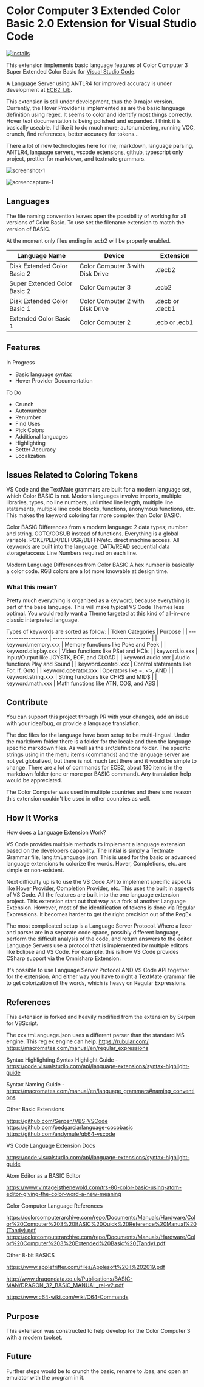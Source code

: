 # Color Computer 3 Extended Color Basic 2.0 Extension for Visual Studio Code

[![installs](https://img.shields.io/visual-studio-marketplace/i/ssorrrell.ecb2vscode?label=Visual%20Studio%20Marketplace%20Installs)](https://marketplace.visualstudio.com/items?itemName=ssorrrell.ecb2vscode)

This extension implements basic language features of Color Computer 3 Super Extended Color Basic for [Visual Studio Code](https://code.visualstudio.com/).

A Language Server using ANTLR4 for improved accuracy is under development at [ECB2_Lib](https://github.com/ssorrrell/ECB2_Lib).

This extension is still under development, thus the 0 major version.  Currently, the Hover Provider is implemented as are the basic language definition using regex.  It seems to color and identify most things correctly.  Hover text documentation is being polished and expanded.  I think it is basically useable.  I'd like it to do much more; autonumbering, running VCC, crunch, find references, better accuracy for tokens...

There a lot of new technologies here for me; markdown, language parsing, ANTLR4, language servers, vscode extensions, github, typescript only project, prettier for markdown, and textmate grammars.

![screenshot-1](https://github.com/ssorrrell/coco3-extended-color-basic-vscode/raw/master/assets/screenshot-1.png)

![screencapture-1](https://github.com/ssorrrell/coco3-extended-color-basic-vscode/raw/master/assets/screencap-1.gif)

## Languages

The file naming convention leaves open the possibility of working for all versions of Color Basic.  To use set the filename extension to match the version of BASIC.

At the moment only files ending in .ecb2 will be properly enabled.

| Language Name                | Device                           | Extension       |
| ---------------------------- | -------------------------------- | --------------- |
| Disk Extended Color Basic 2  | Color Computer 3 with Disk Drive | .decb2          |
| Super Extended Color Basic 2 | Color Computer 3                 | .ecb2           |
| Disk Extended Color Basic 1  | Color Computer 2 with Disk Drive | .decb or .decb1 |
| Extended Color Basic 1       | Color Computer 2                 | .ecb or .ecb1   |

## Features

In Progress

- Basic language syntax
- Hover Provider Documentation

To Do

- Crunch
- Autonumber
- Renumber
- Find Uses
- Pick Colors
- Additional languages
- Highlighting
- Better Accuracy
- Localization

## Issues Related to Coloring Tokens

VS Code and the TextMate grammars are built for a modern language set, which Color BASIC is not.  Modern languages involve imports, multiple libraries, types, no line numbers, unlimited line length, multiple line statements, multiple line code blocks, functions, anonymous functions, etc.  This makes the keyword coloring far more complex than Color BASIC.

Color BASIC Differences from a modern language:
2 data types; number and string.
GOTO/GOSUB instead of functions.
Everything is a global variable.
POKE/PEEK/DEFUSR/DEFFN/etc. direct machine access.
All keywords are built into the language.
DATA/READ sequential data storage/access
Line Numbers required on each line.

Modern Language Differences from Color BASIC
A hex number is basically a color code.
RGB colors are a lot more knowable at design time.

### What this mean?

Pretty much everything is organized as a keyword, because everything is part of the base language.  This will make typical VS Code Themes less optimal.  You would really want a Theme targeted at this kind of all-in-one classic interpreted language.

Types of keywords are sorted as follow:
| Token Categories     | Purpose                                  |
| -------------------- | ---------------------------------------- |
| keyword.memory.xxx   | Memory functions like Poke and Peek      |
| keyword.display.xxx  | Video functions like PSet and HCls       |
| keyword.io.xxx       | Input/Output like JOYSTK, EOF, and CLOAD |
| keyword.audio.xxx    | Audio functions Play and Sound           |
| keyword.control.xxx  | Control statements like For, If, Goto    |
| keyword.operator.xxx | Operators like =, <>, AND                |
| keyword.string.xxx   | String functions like CHR$ and MID$      |
| keyword.math.xxx     | Math functions like ATN, COS, and ABS    |

## Contribute

You can support this project through PR with your changes, add an issue with your idea/bug, or provide a language translation.

The doc files for the language have been setup to be multi-lingual.  Under the markdown folder there is a folder for the locale and then the language specific markdown files.  As well as the src\definitions folder.  The specific strings using in the menu items (commands) and the language server are not yet globalized, but there is not much text there and it would be simple to change.  There are a lot of commands for ECB2, about 130 items in the markdown folder (one or more per BASIC command).  Any translation help would be appreciated.

The Color Computer was used in multiple countries and there's no reason this extension couldn't be used in other countries as well.

## How It Works

How does a Language Extension Work?

VS Code provides multiple methods to implement a language extension based on the developers capability.  The initial is simply a Textmate Grammar file, lang.tmLanguage.json.  This is used for the basic or advanced language extensions to colorize the words.  Hover, Completions, etc. are simple or non-existent.

Next difficulty up is to use the VS Code API to implement specific aspects like Hover Provider, Completion Provider, etc.  This uses the built in aspects of VS Code.  All the features are built into the one language extension project.  This extension start out that way as a fork of another Language Extension.  However, most of the identification of tokens is done via Regular Expressions.  It becomes harder to get the right precision out of the RegEx.

The most complicated setup is a Language Server Protocol.  Where a lexer and parser are in a separate code space, possibly different language, perform the difficult analysis of the code, and return answers to the editor.  Language Servers use a protocol that is implemented by multiple editors like Eclipse and VS Code.  For example, this is how VS Code provides CSharp support via the Omnisharp Extension.

It's possible to use Language Server Protocol AND VS Code API together for the extension.  And either way you have to right a TextMate grammar file to get colorization of the words, which is heavy on Regular Expressions.

## References

This extension is forked and heavily modified from the extension by Serpen for VBScript.

The xxx.tmLanguage.json uses a different parser than the standard MS engine.  This reg ex engine can help.
<https://rubular.com/>
<https://macromates.com/manual/en/regular_expressions>

Syntax Highlighting
Syntax Highlight Guide - <https://code.visualstudio.com/api/language-extensions/syntax-highlight-guide>

Syntax Naming Guide - <https://macromates.com/manual/en/language_grammars#naming_conventions>

Other Basic Extensions

<https://github.com/Serpen/VBS-VSCode>
<https://github.com/pedgarcia/language-cocobasic>
<https://github.com/andymule/qb64-vscode>

VS Code Language Extension Docs

<https://code.visualstudio.com/api/language-extensions/syntax-highlight-guide>

Atom Editor as a BASIC Editor

<https://www.vintageisthenewold.com/trs-80-color-basic-using-atom-editor-giving-the-color-word-a-new-meaning>

Color Computer Language References

<https://colorcomputerarchive.com/repo/Documents/Manuals/Hardware/Color%20Computer%203%20BASIC%20Quick%20Reference%20Manual%20(Tandy).pdf>
<https://colorcomputerarchive.com/repo/Documents/Manuals/Hardware/Color%20Computer%203%20Extended%20Basic%20(Tandy).pdf>

Other 8-bit BASICS

<https://www.applefritter.com/files/Applesoft%20II%202019.pdf>

<http://www.dragondata.co.uk/Publications/BASIC-MAN/DRAGON_32_BASIC_MANUAL_rel-v2.pdf>

<https://www.c64-wiki.com/wiki/C64-Commands>

## Purpose

This extension was constructed to help develop for the Color Computer 3 with a modern toolset.

## Future

Further steps would be to crunch the basic, rename to .bas, and open an emulator with the program in it.

